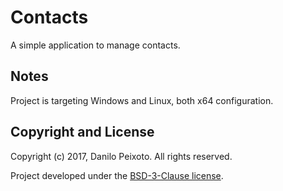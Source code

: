 # Contacts
A simple application to manage contacts.

Notes
-----
Project is targeting Windows and Linux, both x64 configuration.

Copyright and License
---------------------
Copyright (c) 2017, Danilo Peixoto. All rights reserved.

Project developed under the [BSD-3-Clause license](LICENSE?raw=true).